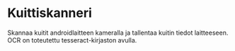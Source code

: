 # Kuittiskanneri
Skannaa kuitit androidlaitteen kameralla ja tallentaa kuitin tiedot laitteeseen. OCR on toteutettu tesseract-kirjaston avulla.
